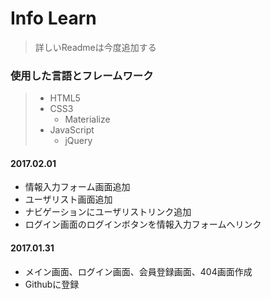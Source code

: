 # Info Learn

> 詳しいReadmeは今度追加する

### 使用した言語とフレームワーク

> - HTML5
> - CSS3
>   - Materialize
> - JavaScript
>   - jQuery

#### 2017.02.01

- 情報入力フォーム画面追加
- ユーザリスト画面追加
- ナビゲーションにユーザリストリンク追加
- ログイン画面のログインボタンを情報入力フォームへリンク

#### 2017.01.31

- メイン画面、ログイン画面、会員登録画面、404画面作成
- Githubに登録